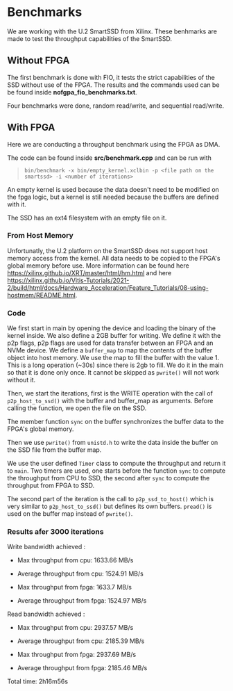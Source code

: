 # Benchmarks

We are working with the U.2 SmartSSD from Xilinx. These benhmarks are made to test the throughput capabilities of the SmartSSD.

## Without FPGA

The first benchmark is done with FIO, it tests the strict capabilities of the SSD without use of the FPGA. The results and the commands used can be be found inside **nofgpa_fio_benchmarks.txt**. 

Four benchmarks were done, random read/write, and sequential read/write.

## With FPGA

Here we are conducting a throughput benchmark using the FPGA as DMA.

The code can be found inside **src/benchmark.cpp** and can be run with 

> `bin/benchmark -x bin/empty_kernel.xclbin -p <file path on the smartssd> -i <number of iterations>`

An empty kernel is used because the data doesn't need to be modified on the fpga logic, but a kernel is still needed because the buffers are defined with it.

The SSD has an ext4 filesystem with an empty file on it.

### From Host Memory

Unfortunatly, the U.2 platform on the SmartSSD does not support host memory access from the kernel. All data needs to be copied to the FPGA's global memory before use. More information can be found here https://xilinx.github.io/XRT/master/html/hm.html and here https://xilinx.github.io/Vitis-Tutorials/2021-2/build/html/docs/Hardware_Acceleration/Feature_Tutorials/08-using-hostmem/README.html.

### Code 

We first start in main by opening the device and loading the binary of the kernel inside. We also define a 2GB buffer for writing. We define it with the p2p flags, p2p flags are used for data transfer between an FPGA and an NVMe device. We define a `buffer_map` to map the contents of the buffer object into host memory. We use the map to fill the buffer with the value 1. This is a long operation (~30s) since there is 2gb to fill. We do it in the main so that it is done only once. It cannot be skipped as `pwrite()` will not work without it.

Then, we start the iterations, first is the WRITE operation with the call of `p2p_host_to_ssd()` with the buffer and buffer_map as arguments. Before calling the function, we open the file on the SSD.

The member function `sync` on the buffer synchronizes the buffer data to the FPGA's global memory. 

Then we use `pwrite()` from `unistd.h` to write the data inside the buffer on the SSD file from the buffer map. 

We use the user defined `Timer` class to compute the throughput and return it to `main`. Two timers are used, one starts before the function `sync` to compute the throughput from CPU to SSD, the second after `sync` to compute the throughput from FPGA to SSD.

The second part of the iteration is the call to `p2p_ssd_to_host()` which is very similar to `p2p_host_to_ssd()` but defines its own buffers. `pread()` is used on the buffer map instead of `pwrite()`.

### Results afer 3000 iterations

Write bandwidth achieved :
- Max throughput from cpu: 1633.66 MB/s
- Average throughput from cpu: 1524.91 MB/s

- Max throughput from fpga: 1633.7 MB/s
- Average throughput from fpga: 1524.97 MB/s

Read bandwidth achieved :
- Max throughput from cpu: 2937.57 MB/s
- Average throughput from cpu: 2185.39 MB/s

- Max throughput from fpga: 2937.69 MB/s
- Average throughput from fpga: 2185.46 MB/s

Total time: 2h16m56s
